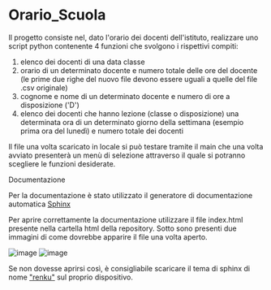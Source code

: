 # Orario_Scuola
Il progetto consiste nel, dato l'orario dei docenti dell'istituto, realizzare uno script python contenente 4 funzioni che svolgono i rispettivi compiti:
1. elenco dei docenti di una data classe
2. orario di un determinato docente e numero totale delle ore del docente (le prime due righe del nuovo file devono essere uguali a quelle del file .csv originale)
3. cognome e nome di un determinato docente e numero di ore a disposizione ('D')
4. elenco dei docenti che hanno lezione (classe o disposizione) una determinata ora di un determinato giorno della settimana (esempio prima ora del lunedì) e numero totale dei docenti

Il file una volta scaricato in locale si può testare tramite il main che una volta avviato presenterà un menù di selezione attraverso il quale si potranno scegliere le funzioni desiderate.

Documentazione

Per la documentazione è stato utilizzato il generatore di documentazione automatica [Sphinx](https://www.sphinx-doc.org/en/master/) 

Per aprire correttamente la documentazione utilizzare il file index.html presente nella cartella html della repository.
Sotto sono presenti due immagini di come dovrebbe apparire il file una volta aperto.

![image](https://github.com/Mattiavr/Orario_Scuola/assets/167307063/102764f7-3d77-4c9b-acc3-dd5a62a5b124)
![image](https://github.com/Mattiavr/Orario_Scuola/assets/167307063/1bda6b8c-1c02-47f9-87e6-7f3a4d9ed156)

Se non dovesse aprirsi così, è consigliabile scaricare il tema di sphinx di nome ["renku"](https://sphinx-themes.org/sample-sites/renku-sphinx-theme/) sul proprio dispositivo.


